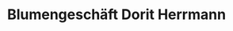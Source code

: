 ---
title: "Blumengeschäft Dorit Herrmann"
url: /schwerin/blumengeschaeft-dorit-herrmann/
shop: Blumen
---